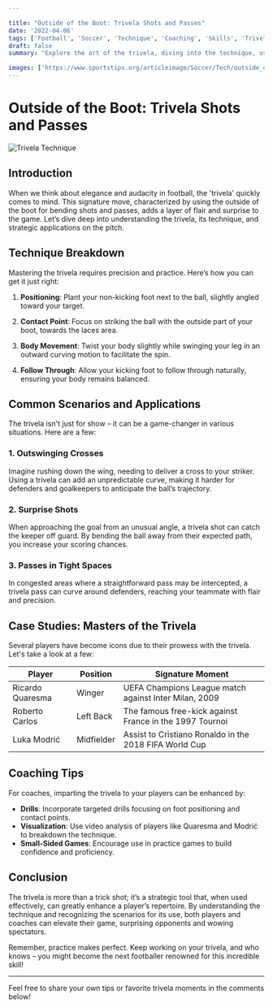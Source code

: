 ```yaml
---

title: "Outside of the Boot: Trivela Shots and Passes"
date: '2022-04-06'
tags: ['Football', 'Soccer', 'Technique', 'Coaching', 'Skills', 'Trivela', 'Shooting', 'Passing', 'Advanced Play']
draft: false
summary: "Explore the art of the trivela, diving into the technique, use cases, and notable players who excel at utilizing the outside of the boot to create jaw-dropping shots and passes."

images: ['https://www.sportstips.org/articleimage/Soccer/Tech/outside_of_the_boot_trivela_shots_and_passes.webp', 'https://www.sportstips.org/articleimage/Soccer/Tech/outside_of_the_boot_trivela_shots_and_passes_1_20240714_161123.webp']
---
```


# Outside of the Boot: Trivela Shots and Passes

![Trivela Technique](https://www.sportstips.org/articleimage/Soccer/Tech/outside_of_the_boot_trivela_shots_and_passes_1_20240714_161123.webp)

## Introduction

When we think about elegance and audacity in football, the 'trivela' quickly comes to mind. This signature move, characterized by using the outside of the boot for bending shots and passes, adds a layer of flair and surprise to the game. Let’s dive deep into understanding the trivela, its technique, and strategic applications on the pitch.

## Technique Breakdown

Mastering the trivela requires precision and practice. Here’s how you can get it just right:

1. **Positioning**: Plant your non-kicking foot next to the ball, slightly angled toward your target.
   
2. **Contact Point**: Focus on striking the ball with the outside part of your boot, towards the laces area.
   
3. **Body Movement**: Twist your body slightly while swinging your leg in an outward curving motion to facilitate the spin.

4. **Follow Through**: Allow your kicking foot to follow through naturally, ensuring your body remains balanced.

## Common Scenarios and Applications

The trivela isn't just for show – it can be a game-changer in various situations. Here are a few:

### 1. **Outswinging Crosses**

Imagine rushing down the wing, needing to deliver a cross to your striker. Using a trivela can add an unpredictable curve, making it harder for defenders and goalkeepers to anticipate the ball’s trajectory.

### 2. **Surprise Shots**

When approaching the goal from an unusual angle, a trivela shot can catch the keeper off guard. By bending the ball away from their expected path, you increase your scoring chances.

### 3. **Passes in Tight Spaces**

In congested areas where a straightforward pass may be intercepted, a trivela pass can curve around defenders, reaching your teammate with flair and precision.

## Case Studies: Masters of the Trivela

Several players have become icons due to their prowess with the trivela. Let's take a look at a few:

| Player            | Position           | Signature Moment                                             |
|-------------------|--------------------|--------------------------------------------------------------|
| Ricardo Quaresma  | Winger             | UEFA Champions League match against Inter Milan, 2009        |
| Roberto Carlos    | Left Back          | The famous free-kick against France in the 1997 Tournoi      |
| Luka Modrić       | Midfielder         | Assist to Cristiano Ronaldo in the 2018 FIFA World Cup       |

## Coaching Tips

For coaches, imparting the trivela to your players can be enhanced by:

- **Drills**: Incorporate targeted drills focusing on foot positioning and contact points.
- **Visualization**: Use video analysis of players like Quaresma and Modrić to breakdown the technique.
- **Small-Sided Games**: Encourage use in practice games to build confidence and proficiency.

## Conclusion

The trivela is more than a trick shot; it’s a strategic tool that, when used effectively, can greatly enhance a player’s repertoire. By understanding the technique and recognizing the scenarios for its use, both players and coaches can elevate their game, surprising opponents and wowing spectators.

Remember, practice makes perfect. Keep working on your trivela, and who knows – you might become the next footballer renowned for this incredible skill!

---

Feel free to share your own tips or favorite trivela moments in the comments below!
```